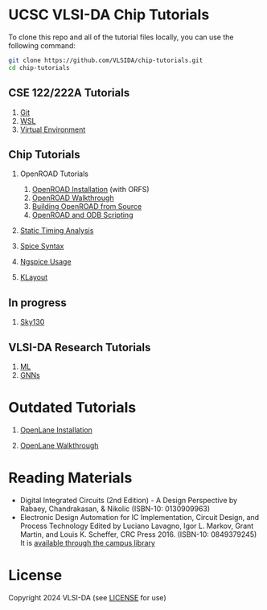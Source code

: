 # UCSC VLSI-DA Chip Tutorials

To clone this repo and all of the tutorial files locally, you can use the following command:

```bash
git clone https://github.com/VLSIDA/chip-tutorials.git
cd chip-tutorials
```

## CSE 122/222A Tutorials

1. [Git](git.md)
2. [WSL](wsl.md)
3. [Virtual Environment](venv.md)

## Chip Tutorials

1. OpenROAD Tutorials
    1. [OpenROAD Installation](orfs-installation.md) (with ORFS)
    1. [OpenROAD Walkthrough](orfs-walkthrough.md)
    1. [Building OpenROAD from Source](orfs-build.md)
    1. [OpenROAD and ODB Scripting](ordb.md)

1. [Static Timing Analysis](sta.md)

1. [Spice Syntax](spice.md)

1. [Ngspice Usage](ngspice.md)

1. [KLayout](klayout.md)

## In progress

1. [Sky130](sky130.md)

## VLSI-DA Research Tutorials

1. [ML](ml.md)
1. [GNNs](gnn.md)

# Outdated Tutorials

1. [OpenLane Installation](openlane-installation.md)

1. [OpenLane Walkthrough](openlane-walkthrough.md)

# Reading Materials

- Digital Integrated Circuits (2nd Edition) - A Design Perspective by Rabaey, Chandrakasan, & Nikolic (ISBN-10: 0130909963)
- Electronic Design Automation for IC Implementation, Circuit Design, and Process Technology Edited by Luciano Lavagno, Igor L. Markov, Grant Martin, and Louis K. Scheffer, CRC Press 2016. (ISBN-10: 0849379245) It is [available through the campus library](https://ucsc.primo.exlibrisgroup.com/permalink/01CDL_SCR_INST/gfkjds/informaworld_s10_1201_9781315215112_version2)
  
# License

Copyright 2024 VLSI-DA (see [LICENSE](LICENSE) for use)
